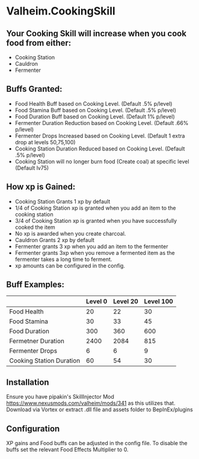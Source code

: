 # Valheim.CookingSkill


## Your Cooking Skill will increase when you cook food from either:
- Cooking Station
- Cauldron
- Fermenter

## Buffs Granted:
- Food Health Buff based on Cooking Level. (Default .5% p/level)
- Food Stamina Buff based on Cooking Level. (Default .5% p/level)
- Food Duration Buff based on Cooking Level. (Default 1% p/level)
- Fermenter Duration Reduction based on Cooking Level. (Default .66% p/level)
- Fermenter Drops Increased based on Cooking Level. (Default 1 extra drop at levels 50,75,100)
- Cooking Station Duration Reduced based on Cooking Level. (Default .5% p/level)
- Cooking Station will no longer burn food (Create coal) at specific level (Default lv75)

## How xp is Gained:

- Cooking Station Grants 1 xp by default
- 1/4 of Cooking Station xp is granted when you add an item to the cooking station
- 3/4 of Cooking Station xp is granted when you have successfully cooked the item
- No xp is awarded when you create charcoal.
- Cauldron Grants 2 xp by default
- Fermenter grants 3 xp when you add an item to the fermenter
- Fermenter grants 3xp when you remove a fermented item as the fermenter takes a long time to ferment.
- xp amounts can be configured in the config.


## Buff Examples:
|  | Level 0 | Level 20 | Level 100 |
| ------ | ------ |------ |------ |
| Food Health | 20 | 22 | 30 |
| Food Stamina | 30 | 33 | 45 |
| Food Duration | 300 | 360 | 600 |
| Fermetner Duration | 2400 | 2084 | 815 |
| Fermenter Drops | 6 | 6 | 9 |
| Cooking Station Duration | 60 | 54 | 30 |


## Installation
Ensure you have pipakin's SkillInjector Mod https://www.nexusmods.com/valheim/mods/341 as this utilizes that.
Download via Vortex or extract .dll file and assets folder to BepInEx/plugins 

## Configuration
XP gains and Food buffs can be adjusted in the config file.
To disable the buffs set the relevant Food Effects Multiplier to 0.
